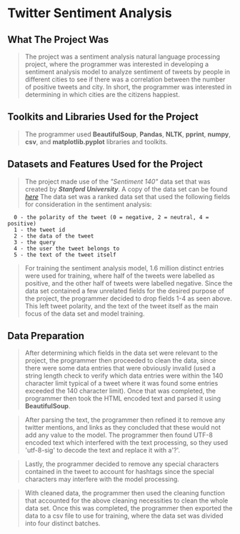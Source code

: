 # Twitter Sentiment Analysis

## What The Project Was

>The project was a sentiment analysis natural language processing project, where the programmer was interested in developing a sentiment analysis model to 
>analyze sentiment of tweets by people in different cities to see if there was a correlation between the number of positive tweets and city. In short, the programmer
>was interested in determining in which cities are the citizens happiest.

## Toolkits and Libraries Used for the Project

>The programmer used **BeautifulSoup**, **Pandas**, **NLTK**, **pprint**, **numpy**, **csv**, and **matplotlib.pyplot** libraries and toolkits.

## Datasets and Features Used for the Project

>The project made use of the _"Sentiment 140"_ data set that was created by _**Stanford University**_. A copy of the data set can be found [_here_](http://help.sentiment140.com/for-students/)
>The data set was a ranked data set that used the following fields for consideration in the sentiment analysis:

      0 - the polarity of the tweet (0 = negative, 2 = neutral, 4 = positive)
      1 - the tweet id
      2 - the data of the tweet
      3 - the query
      4 - the user the tweet belongs to
      5 - the text of the tweet itself

>For training the sentiment analysis model, 1.6 million distinct entries were used for training, where half of the tweets were labelled as positive,
> and the other half of tweets were labelled negative. 
>Since the data set contained a few unrelated fields for the desired purpose of the project, the programmer decided to drop fields 1-4 as seen above. This
>left tweet polarity, and the text of the tweet itself as the main focus of the data set and model training.


## Data Preparation

>After determining which fields in the data set were relevant to the project, the programmer then proceeded to clean the data, since there were some 
>data entries that were obviously invalid (used a string length check to verify which data entries were within the 140 character limit typical of a tweet
>where it was found some entries exceeded the 140 character limit). Once that was completed, the programmer then took the HTML encoded text and parsed 
>it using **BeautifulSoup**.

>After parsing the text, the programmer then refined it to remove any twitter mentions, and links as they concluded that these would not add any value to the model. 
>The programmer then found UTF-8 encoded text which interfered with the text processing, so they used 'utf-8-sig' to decode the text and replace it with a'?'.

>Lastly, the programmer decided to remove any special characters contained in the tweet to account for hashtags since the special characters may interfere with
>the model processing.

>With cleaned data, the programmer then used the cleaning function that accounted for the above cleaning necessities to clean the whole data set. Once this was 
>completed, the programmer then exported the data to a csv file to use for training, where the data set was divided into four distinct batches.

